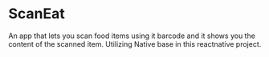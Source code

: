 # ScanEat
An app that lets you scan food items using it barcode and it shows you the content of the scanned item.
Utilizing Native base in this reactnative project.
